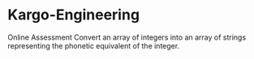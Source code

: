 # Kargo-Engineering
Online Assessment
Convert an array of integers into an array of strings representing the phonetic equivalent of the
integer.
